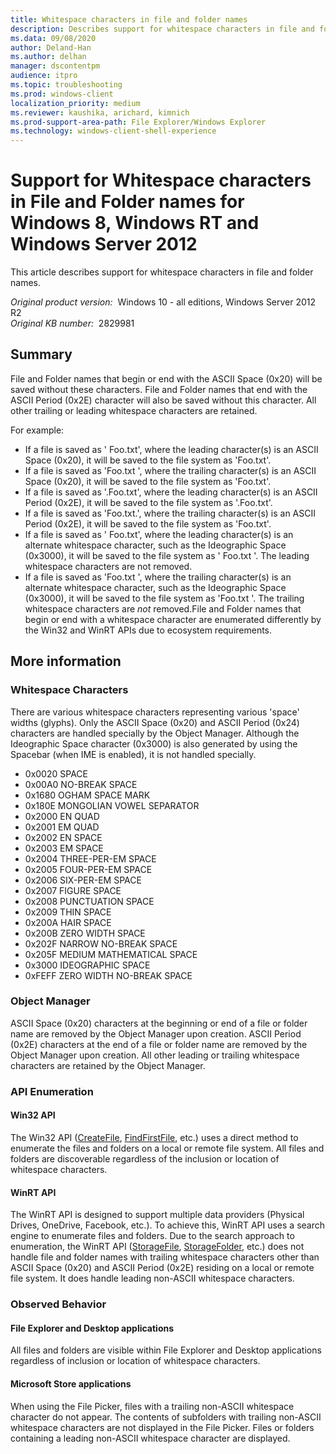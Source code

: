 ```yaml
---
title: Whitespace characters in file and folder names
description: Describes support for whitespace characters in file and folder names.
ms.data: 09/08/2020
author: Deland-Han
ms.author: delhan
manager: dscontentpm
audience: itpro
ms.topic: troubleshooting
ms.prod: windows-client
localization_priority: medium
ms.reviewer: kaushika, arichard, kimnich
ms.prod-support-area-path: File Explorer/Windows Explorer
ms.technology: windows-client-shell-experience
---
```

# Support for Whitespace characters in File and Folder names for Windows 8, Windows RT and Windows Server 2012

This article describes support for whitespace characters in file and folder names.

_Original product version:_ &nbsp;Windows 10 - all editions, Windows Server 2012 R2  
_Original KB number:_ &nbsp;2829981

## Summary

File and Folder names that begin or end with the ASCII Space (0x20) will be saved without these characters. File and Folder names that end with the ASCII Period (0x2E) character will also be saved without this character. All other trailing or leading whitespace characters are retained.

For example:

- If a file is saved as ' Foo.txt', where the leading character(s) is an ASCII Space (0x20), it will be saved to the file system as 'Foo.txt'.
- If a file is saved as 'Foo.txt ', where the trailing character(s) is an ASCII Space (0x20), it will be saved to the file system as 'Foo.txt'.
- If a file is saved as '.Foo.txt', where the leading character(s) is an ASCII Period (0x2E), it will be saved to the file system as '.Foo.txt'.
- If a file is saved as 'Foo.txt.', where the trailing character(s) is an ASCII Period (0x2E), it will be saved to the file system as 'Foo.txt'.
- If a file is saved as ' Foo.txt', where the leading character(s) is an alternate whitespace character, such as the Ideographic Space (0x3000), it will be saved to the file system as ' Foo.txt '. The leading whitespace characters are not removed.
- If a file is saved as 'Foo.txt ', where the trailing character(s) is an alternate whitespace character, such as the Ideographic Space (0x3000), it will be saved to the file system as 'Foo.txt '. The trailing whitespace characters are *not* removed.File and Folder names that begin or end with a whitespace character are enumerated differently by the Win32 and WinRT APIs due to ecosystem requirements.

## More information

### Whitespace Characters

There are various whitespace characters representing various 'space' widths (glyphs). Only the ASCII Space (0x20) and ASCII Period (0x24) characters are handled specially by the Object Manager. Although the Ideographic Space character (0x3000) is also generated by using the Spacebar (when IME is enabled), it is not handled specially.  

- 0x0020 SPACE
- 0x00A0 NO-BREAK SPACE
- 0x1680 OGHAM SPACE MARK
- 0x180E MONGOLIAN VOWEL SEPARATOR
- 0x2000 EN QUAD
- 0x2001 EM QUAD
- 0x2002 EN SPACE
- 0x2003 EM SPACE
- 0x2004 THREE-PER-EM SPACE
- 0x2005 FOUR-PER-EM SPACE
- 0x2006 SIX-PER-EM SPACE
- 0x2007 FIGURE SPACE
- 0x2008 PUNCTUATION SPACE
- 0x2009 THIN SPACE
- 0x200A HAIR SPACE
- 0x200B ZERO WIDTH SPACE
- 0x202F NARROW NO-BREAK SPACE
- 0x205F MEDIUM MATHEMATICAL SPACE
- 0x3000 IDEOGRAPHIC SPACE
- 0xFEFF ZERO WIDTH NO-BREAK SPACE

### Object Manager

ASCII Space (0x20) characters at the beginning or end of a file or folder name are removed by the Object Manager upon creation.
ASCII Period (0x2E) characters at the end of a file or folder name are removed by the Object Manager upon creation.
All other leading or trailing whitespace characters are retained by the Object Manager.

### API Enumeration

#### Win32 API

The Win32 API ([CreateFile](https://msdn.microsoft.com/library/windows/desktop/aa363858.aspx), [FindFirstFile](https://msdn.microsoft.com/library/windows/desktop/aa364418.aspx), etc.) uses a direct method to enumerate the files and folders on a local or remote file system. All files and folders are discoverable regardless of the inclusion or location of whitespace characters.

#### WinRT API

The WinRT API is designed to support multiple data providers (Physical Drives, OneDrive, Facebook, etc.). To achieve this, WinRT API uses a search engine to enumerate files and folders. Due to the search approach to enumeration, the WinRT API ([StorageFile](https://msdn.microsoft.com/library/windows/apps/windows.storage.storagefile.aspx), [StorageFolder](https://msdn.microsoft.com/library/windows/apps/windows.storage.storagefolder.aspx), etc.) does not handle file and folder names with trailing whitespace characters other than ASCII Space (0x20) and ASCII Period (0x2E) residing on a local or remote file system. It does handle leading non-ASCII whitespace characters.

### Observed Behavior

#### File Explorer and Desktop applications

All files and folders are visible within File Explorer and Desktop applications regardless of inclusion or location of whitespace characters.

#### Microsoft Store applications

When using the File Picker, files with a trailing non-ASCII whitespace character do not appear. The contents of subfolders with trailing non-ASCII whitespace characters are not displayed in the File Picker. Files or folders containing a leading non-ASCII whitespace character are displayed.

